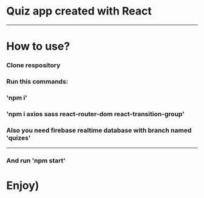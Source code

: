 # Quiz app created with React
---------------------
# How to use?
### Clone respository
### Run this commands:
###  'npm i'
###  'npm i axios sass react-router-dom react-transition-group'
### Also you need firebase realtime database with branch named 'quizes'
---
### And run 'npm start'

# Enjoy)

